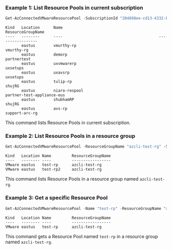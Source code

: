 ### Example 1: List Resource Pools in current subscription
```powershell
Get-AzConnectedVMwareResourcePool -SubscriptionId "204898ee-cd13-4332-b9d4-55ca5c25496d"
```

```output
Kind   Location      Name                                          ResourceGroupName
----   --------      ----                                          -----------------
       eastus        vmurthy-rp                                    vmurthy-rg
       eastus        demorp                                        partnertest
       eastus        uxvmwarerp                                    uxsetups
       eastus        uxavsrp                                       uxsetups
       eastus        tulip-rp                                      shujRG
       eastus        niaro-respool                                 partner-test-appliance-eus
       eastus        shubhamRP                                     shujRG
       eastus        avs-rp                                        support-arc-rg
```

This command lists Resource Pools in current subscription.

### Example 2: List Resource Pools in a resource group
```powershell
Get-AzConnectedVMwareResourcePool -ResourceGroupName "azcli-test-rg" -SubscriptionId "204898ee-cd13-4332-b9d4-55ca5c25496d"
```

```output
Kind   Location Name         ResourceGroupName
----   -------- ----         -----------------
VMware eastus   test-rp      azcli-test-rg
VMware eastus   test-rp2     azcli-test-rg
```

This command lists Resource Pools in a resource group named `azcli-test-rg`.

### Example 3: Get a specific Resource Pool
```powershell
Get-AzConnectedVMwareResourcePool -Name "test-rp" -ResourceGroupName "azcli-test-rg" -SubscriptionId "204898ee-cd13-4332-b9d4-55ca5c25496d"
```

```output
Kind   Location Name         ResourceGroupName
----   -------- ----         -----------------
VMware eastus   test-rp      azcli-test-rg
```

This command gets a Resource Pool named `test-rp` in a resource group named `azcli-test-rg`.